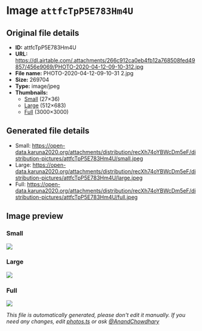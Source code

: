 # Image `attfcTpP5E783Hm4U`

## Original file details

- **ID:** attfcTpP5E783Hm4U
- **URL:** https://dl.airtable.com/.attachments/266c912ca0eb4fb12a768508fed49857/456e9069/PHOTO-2020-04-12-09-10-312.jpg
- **File name:** PHOTO-2020-04-12-09-10-31 2.jpg
- **Size:** 269704
- **Type:** image/jpeg
- **Thumbnails:**
  - [Small](https://dl.airtable.com/.attachmentThumbnails/65c9febb8ad3bd8e716168944921891c/3e654cea) (27×36)
  - [Large](https://dl.airtable.com/.attachmentThumbnails/5c1e1371fe923086ef1bca43932e2db7/b5907c0d) (512×683)
  - [Full](https://dl.airtable.com/.attachmentThumbnails/4fc71fc1e8a85ee97134dbd0aea88eb5/b29317d9) (3000×3000)

## Generated file details

- Small: https://open-data.karuna2020.org/attachments/distribution/recXh74oYBWcDm5eF/distribution-pictures/attfcTpP5E783Hm4U/small.jpeg
- Large: https://open-data.karuna2020.org/attachments/distribution/recXh74oYBWcDm5eF/distribution-pictures/attfcTpP5E783Hm4U/large.jpeg
- Full: https://open-data.karuna2020.org/attachments/distribution/recXh74oYBWcDm5eF/distribution-pictures/attfcTpP5E783Hm4U/full.jpeg

## Image preview

### Small

![](https://open-data.karuna2020.org/attachments/distribution/recXh74oYBWcDm5eF/distribution-pictures/attfcTpP5E783Hm4U/small.jpeg)

### Large

![](https://open-data.karuna2020.org/attachments/distribution/recXh74oYBWcDm5eF/distribution-pictures/attfcTpP5E783Hm4U/large.jpeg)

### Full

![](https://open-data.karuna2020.org/attachments/distribution/recXh74oYBWcDm5eF/distribution-pictures/attfcTpP5E783Hm4U/full.jpeg)

_This file is automatically generated, please don't edit it manually. If you need any changes, edit [photos.ts](/photos.ts) or ask [@AnandChowdhary](https://github.com/AnandChowdhary)_
